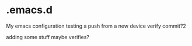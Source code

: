 # .emacs.d
My emacs configuration
testing a push from a new device
verify commit?2


adding some stuff maybe verifies?